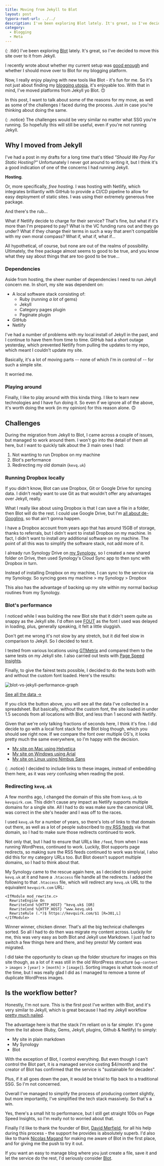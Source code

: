 ```yaml
---
title: Moving from Jekyll to Blot
layout: post
typora-root-url: ../../
description: I've been exploring Blot lately. It's great, so I've decided to move this site over to it from Jekyll.
category:
  - Blogging
  - Meta
---
```


{: .tldr}
I've been exploring [Blot](https://blot.im) lately. It's great, so I've decided to move this site over to it from Jekyll.

I recently wrote about whether my current setup was [good enough](https://kevquirk.com/is-good-enough-good-enough/) and whether I should move over to Blot for my blogging platform.

Now, I really enjoy playing with new tools like Blot - it's fun for me. So it's not just about finding my [blogging utopia](https://kevquirk.com/my-blogging-utopia/), it's enjoyable too. With that in mind, I've moved platforms from Jekyll yo Blot. 🙃

In this post, I want to talk about some of the reasons for my move, as well as some of the challenges I faced during the process. Just in case you're thinking about doing the same.

{: .notice}
The challenges would be very similar no matter what SSG you're running. So hopefully this will still be useful, even if you're not running Jekyll.


## Why I moved from Jekyll

I've had a post in my drafts for a long time that's titled *"Should We Pay For Static Hosting?"* Unfortunately I never got around to writing it, but I think it's a good indication of one of the concerns I had running Jekyll. 

**Hosting**.

Or, more specifically, *free hosting*. I was hosting with Netlify, which integrates brilliantly with GitHub to provide a CI/CD pipeline to allow for easy deployment of static sites. I was using their extremely generous free package.

And there's the rub...

What if Netlify decide to charge for their service? That's fine, but what if it's more than I'm prepared to pay? What is the VC funding runs out and they go under? What if they change their terms in such a way that aren't compatible with my own moral compass? What if, what if, what if...

All hypothetical, of course, but none are out of the realms of possibility. Ultimately, the free package almost seems to good to be true, and you know what they say about things that are too good to be true...

### Dependencies

Aside from hosting, the sheer number of dependencies I need to run Jekyll concern me. In short, my site was dependent on:

* A local software stack consisting of:
  * Ruby (running *a lot* of gems)
  * Jekyll
  * Category pages plugin
  * Paginate plugin
* GitHub
* Netlify

I've had a number of problems with my local install of Jekyll in the past, and I continue to have them from time to time. GitHub had a short outage yesterday, which prevented Netlify from pulling the updates to my repo, which meant I couldn't update my site.

Basically, it's a lot of moving parts -- none of which I'm in control of -- for such a simple site.

It worried me.

### Playing around

Finally, I like to play around with this kinda thing. I like to learn new technologies and I have fun doing it. So even if we ignore all of the above, it's worth doing the work (in my opinion) for this reason alone. 🙃

## Challenges

During the migration from Jekyll to Blot, I came across a couple of issues, but managed to work around them. I won't go into the detail of them all here, but I want to quickly talk about the 3 main ones I had:

1. Not wanting to run Dropbox on my machine
2. Blot's performance
3. Redirecting my old domain (`kevq.uk`)

### Running Dropbox locally

If you didn't know, Blot can use Dropbox, Git or Google Drive for syncing data. I didn't really want to use Git as that wouldn't offer any advantages over Jekyll, really.

What I really like about using Dropbox is that I can save a file in a folder, then Blot will do the rest. I could use Google Drive, but I'm [all about de-Googling](https://kevquirk.com/tagged/de-googling), so that ain't gonna happen.

I have a Dropbox account from years ago that has around 15GB of storage, thanks to referrals, but I didn't want to install Dropbox on my machine. In fact, I didn't want to install *any* additional software on my machine. The point of all this was to simplify the software stack, not add more of it.

I already run Synology Drive on [my Synology](https://kevquirk.com/synology-vs-nextcloud-which-is-better-for-a-home-server), so I created a new shared folder on Drive, then used Synology's Cloud Sync app to then sync with Dropbox in turn.

Instead of installing Dropbox on my machine, I can sync to the service via my Synology. So syncing goes my machine > my Synology > Dropbox

This also has the advantage of backing up my site within my normal backup routines from my Synology.

### Blot's performance

I noticed while I was building the new Blot site that it didn't seem quite as snappy as the Jekyll site. I'd often see [FOUT](https://en.wikipedia.org/wiki/Flash_of_unstyled_content) as the font I used was delayed in loading, plus, generally speaking, it felt a little sluggish.

Don't get me wrong it's not slow by any stretch, but it did feel slow in comparison to Jekyll. So I decided to test it.

I tested from various locations using [GTMetrix](https://gtmetrix.com) and compared them to the same tests on my Jekyll site. I also carried out tests with [Page Speed Insights](https://pagespeed.web.dev).

Finally, to give the fairest tests possible, I decided to do the tests both with and without the custom font loaded. Here's the results:

![blot-vs-jekyll-performance-graph](/assets/images/blot-vs-jekyll-performance-graph.webp)

<a class="button brutal-shadow" target="blank" href="https://sheet.zohopublic.eu/sheet/published/5wxl37a5a4123f81b4a809d7f19bc699db0a9">See all the data →</a>

If you click the button above, you will see all the data I've collected in a spreadsheet. But basically, without the custom font, the site loaded in under 1.5 seconds from all locations with Blot, and less than 1 second with Netlify.

Given that we're only talking fractions of seconds here, I think it's fine. I did decide to go with a local font stack for the Blot blog though, which you should see right now. If we compare the font over multiple OS's, it looks pretty much the same everywhere, so I'm happy with the decision.

* <a target="blank" href="/assets/images/brutal-site-mac-helvetica.webp">My site on Mac using Helvetica</a>
* <a target="blank" href="/assets/images/brutal-site-windows-arial.webp">My site on Windows using Arial</a>
* <a target="blank" href="/assets/images/brutal-site-linux-nimbus.webp">My site on Linux using Nimbus Sans</a>

{: .notice}
I decided to include links to these images, instead of embedding them here, as it was *very* confusing when reading the post.


### Redirecting `kevq.uk`

A few months ago, I changed the domain of this site from `kevq.uk` to `kevquirk.com`. This didn't cause any impact as Netlify supports multiple domains for a single site. All I had to do was make sure the canonical URL was correct in the site's header and I was off to the races.

I used `kevq.uk` for a number of years, so there's lots of links to that domain out there, as well as a lot of people subscribed to [my RSS feeds](/subscribe) via that domain, so I had to make sure those redirects continued to work.

Not only that, but I had to ensure that URLs like `/feed`, from when I was running WordPress, continued to work. Luckily, Blot supports page redirects, so making sure the RSS feeds continued to work was trivial, I also did this for my category URLs too. But Blot doesn't support multiple domains, so I had to think about that.

My Synology came to the rescue again here, as I decided to simply point `kevq.uk` at it and have a `.htaccess` file handle all the redirects. I added the following to that `.htaccess` file, which will redirect any `kevq.uk` URL to the equivalent `kevquirk.com` URL:

```
<IfModule mod_rewrite.c>
  RewriteEngine On
  RewriteCond %{HTTP_HOST} ^kevq.uk$ [OR]
  RewriteCond %{HTTP_HOST} ^www.kevq.uk$
  RewriteRule (.*)$ https://kevquirk.com/$1 [R=301,L]
</IfModule>
```

Winner winner, chicken dinner. That's all the big technical challenges sorted. So all I had to do then was migrate my content across. Luckily for me, this was very easy as both Blot and Jekyll use Markdown. I just had to switch a few things here and there, and hey presto! My content was migrated.

I did take the opportunity to clean up the folder structure for images on this site though, as a lot of it was still in the old WordPress structure (`wp-content` > `images` > `[year]` > `[month]` > `[image]`). Sorting images is what took most of the time, but I was really glad I did as I managed to remove a tonne of duplicate WordPress images.

## Is the workflow better?

Honestly, I'm not sure. This is the first post I've written with Blot, and it's very similar to Jekyll, which is great because I had my Jekyll workflow [pretty much nailed](https://kevquirk.com/my-static-site-workflow).

The advantage here is that the stack I'm reliant on is far simpler. It's gone from the list above (Ruby, Gems, Jekyll, plugins, Github & Netlify) to simply:

* My site in plain markdown
* My Synology
* Blot

With the exception of Blot, I control everything. But even though I can't control the Blot part, it is a managed service costing $4/month and the creator of Blot has confirmed that the service is "sustainable for decades".

Plus, if it all goes down the pan, it would be trivial to flip back to a traditional SSG. So I'm not concerned.

Overall I've managed to simplify the process of producing content slightly, but more importantly, I've simplified the tech stack massively. So that's a win.

Yes, there's a small hit to performance, but I still get straight 100s on Page Speed Insights, so I'm really not to worried about that.

Finally I'd like to thank the founder of Blot, [David Merfield](https://lllllllllllllllll.com), for all his help during this process - the support he provides is absolutely superb. I'd also like to thank [Nicolas Magand](https://thejollyteapot.com) for making me aware of Blot in the first place, and for giving me the push to try it out.

If you want an easy to manage blog where you just create a file, save it and let the service do the rest, I'd seriously consider [Blot](https://blot.im).